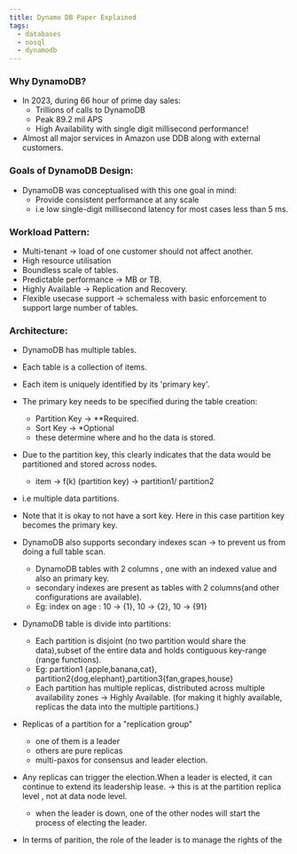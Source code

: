 ```yaml
---
title: Dynamo DB Paper Explained
tags:
  - databases
  - nosql
  - dynamodb
---
```

### Why DynamoDB?

- In 2023, during 66 hour of prime day sales:
	- Trillions of calls to DynamoDB 
	- Peak 89.2 mil APS
	- High Availability with single digit millisecond performance!
- Almost all major services in Amazon use DDB along with external customers.

### Goals of DynamoDB Design:
- DynamoDB was conceptualised with this one goal in mind:
	- Provide consistent performance at any scale
	- i.e low single-digit millisecond latency for most cases less than 5 ms.

### Workload Pattern:
- Multi-tenant -> load of one customer should not affect another.
- High resource utilisation
- Boundless scale of tables.
- Predictable performance -> MB or TB.
- Highly Available -> Replication and Recovery.
- Flexible usecase support -> schemaless with basic enforcement to support large number of tables.

### Architecture:
- DynamoDB has multiple tables.
- Each table is a collection of items.
- Each item is uniquely identified by its 'primary key'.
- The primary key needs to be specified during the table creation:
	- Partition Key -> **Required.
	- Sort Key -> *Optional
	- these determine where and ho the data is stored.
- Due to the partition key, this clearly indicates that the data would be partitioned and stored across nodes.
	- item -> f(k) (partition key) -> partition1/ partition2 
- i.e multiple data partitions.
- Note that it is okay to not have a sort key. Here in this case partition key becomes the primary key.
- DynamoDB also supports secondary indexes scan -> to prevent us from doing a full table scan.
	- DynamoDB tables with 2 columns , one with an indexed value and also an primary key.
	- secondary indexes are present as tables with 2 columns(and other configurations are available).
	- Eg: index on age : 10 -> {1}, 10 -> {2}, 10 -> {91}
- DynamoDB table is divide into partitions:
	- Each partition is disjoint (no two partition would share the data),subset of the entire data and holds contiguous key-range (range functions).
	- Eg: partition1 {apple,banana,cat}, partition2{dog,elephant},partition3{fan,grapes,house}
	- Each partition has multiple replicas, distributed across multiple availability zones -> Highly Available. (for making it highly available, replicas the data into the multiple partitions.)
- Replicas of a partition for a "replication group"
	- one of them is a leader
	- others are pure replicas 
	- multi-paxos for consensus and  leader election.
- Any replicas can trigger the election.When a leader is elected, it can continue to extend its leadership lease. -> this is at the partition replica level , not at data node level.
	- when the leader is down, one of the other nodes will start the process of electing the leader.

- In terms of parition, the role of the leader is to manage the rights of the 